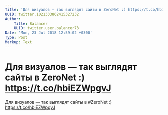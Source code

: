 ```yaml
---
Title: 'Для визуалов — так выглядят сайты в ZeroNet :) https://t.co/hbiEZWpgvJ'
UUID: twitter.1021333862415327232
Author:
    Title: Balancer
    UUID: twitter.user.balancer73
Date: 'Mon, 23 Jul 2018 12:59:02 +0300'
Type: Post
Markup: Text
---
```


# Для визуалов — так выглядят сайты в ZeroNet :) https://t.co/hbiEZWpgvJ

Для визуалов — так выглядят сайты в #ZeroNet :)
https://t.co/hbiEZWpgvJ